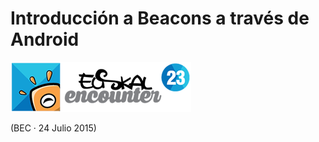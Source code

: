 # Introducción a Beacons a través de Android


[euskalencounter]: images/euskalencounter.png


![logo1][euskalencounter]

(BEC · 24 Julio 2015)
